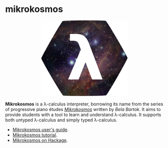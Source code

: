# mikrokosmos

<p align="center">
  <img src ="https://raw.githubusercontent.com/M42/mikrokosmos/master/docs/icon.svg.png" />
</p>

**Mikrokosmos** is a λ-calculus interpreter, borrowing its name from the series of
progressive piano études *[Mikrokosmos](https://www.youtube.com/watch?v=VEsMk3DAzWM)* written by *Bela Bartok*. 
It aims to provide students with a tool to learn and understand λ-calculus. It supports both untyped λ-calculus 
and simply typed λ-calculus.

 * [Mikrokosmos user's guide](https://m42.github.io/mikrokosmos/).
 * [Mikrokosmos tutorial](https://github.com/M42/mikrokosmos/blob/master/docs/tutorial.ipynb).
 * [Mikrokosmos on Hackage](https://hackage.haskell.org/package/mikrokosmos).
